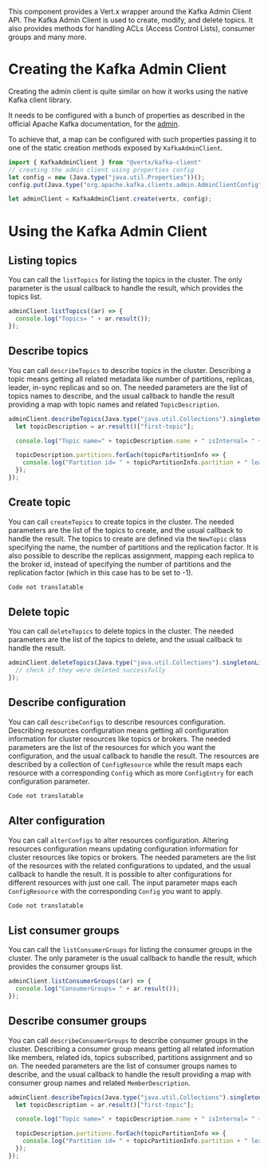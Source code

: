 This component provides a Vert.x wrapper around the Kafka Admin Client
API. The Kafka Admin Client is used to create, modify, and delete
topics. It also provides methods for handling ACLs (Access Control
Lists), consumer groups and many more.

# Creating the Kafka Admin Client

Creating the admin client is quite similar on how it works using the
native Kafka client library.

It needs to be configured with a bunch of properties as described in the
official Apache Kafka documentation, for the
[admin](https://kafka.apache.org/documentation/#adminclientconfigs).

To achieve that, a map can be configured with such properties passing it
to one of the static creation methods exposed by `KafkaAdminClient`.

``` js
import { KafkaAdminClient } from "@vertx/kafka-client"
// creating the admin client using properties config
let config = new (Java.type("java.util.Properties"))();
config.put(Java.type("org.apache.kafka.clients.admin.AdminClientConfig").BOOTSTRAP_SERVERS_CONFIG, "localhost:9092");

let adminClient = KafkaAdminClient.create(vertx, config);
```

# Using the Kafka Admin Client

## Listing topics

You can call the `listTopics` for listing the topics in the cluster. The
only parameter is the usual callback to handle the result, which
provides the topics list.

``` js
adminClient.listTopics((ar) => {
  console.log("Topics= " + ar.result());
});
```

## Describe topics

You can call `describeTopics` to describe topics in the cluster.
Describing a topic means getting all related metadata like number of
partitions, replicas, leader, in-sync replicas and so on. The needed
parameters are the list of topics names to describe, and the usual
callback to handle the result providing a map with topic names and
related `TopicDescription`.

``` js
adminClient.describeTopics(Java.type("java.util.Collections").singletonList("my-topic"), (ar) => {
  let topicDescription = ar.result()["first-topic"];

  console.log("Topic name=" + topicDescription.name + " isInternal= " + topicDescription.nternal + " partitions= " + topicDescription.partitions.length);

  topicDescription.partitions.forEach(topicPartitionInfo => {
    console.log("Partition id= " + topicPartitionInfo.partition + " leaderId= " + topicPartitionInfo.leader.id + " replicas= " + topicPartitionInfo.replicas + " isr= " + topicPartitionInfo.isr);
  });
});
```

## Create topic

You can call `createTopics` to create topics in the cluster. The needed
parameters are the list of the topics to create, and the usual callback
to handle the result. The topics to create are defined via the
`NewTopic` class specifying the name, the number of partitions and the
replication factor. It is also possible to describe the replicas
assignment, mapping each replica to the broker id, instead of specifying
the number of partitions and the replication factor (which in this case
has to be set to -1).

``` js
Code not translatable
```

## Delete topic

You can call `deleteTopics` to delete topics in the cluster. The needed
parameters are the list of the topics to delete, and the usual callback
to handle the result.

``` js
adminClient.deleteTopics(Java.type("java.util.Collections").singletonList("topicToDelete"), (ar) => {
  // check if they were deleted successfully
});
```

## Describe configuration

You can call `describeConfigs` to describe resources configuration.
Describing resources configuration means getting all configuration
information for cluster resources like topics or brokers. The needed
parameters are the list of the resources for which you want the
configuration, and the usual callback to handle the result. The
resources are described by a collection of `ConfigResource` while the
result maps each resource with a corresponding `Config` which as more
`ConfigEntry` for each configuration parameter.

``` js
Code not translatable
```

## Alter configuration

You can call `alterConfigs` to alter resources configuration. Altering
resources configuration means updating configuration information for
cluster resources like topics or brokers. The needed parameters are the
list of the resources with the related configurations to updated, and
the usual callback to handle the result. It is possible to alter
configurations for different resources with just one call. The input
parameter maps each `ConfigResource` with the corresponding `Config` you
want to apply.

``` js
Code not translatable
```

## List consumer groups

You can call the `listConsumerGroups` for listing the consumer groups in
the cluster. The only parameter is the usual callback to handle the
result, which provides the consumer groups list.

``` js
adminClient.listConsumerGroups((ar) => {
  console.log("ConsumerGroups= " + ar.result());
});
```

## Describe consumer groups

You can call `describeConsumerGroups` to describe consumer groups in the
cluster. Describing a consumer group means getting all related
information like members, related ids, topics subscribed, partitions
assignment and so on. The needed parameters are the list of consumer
groups names to describe, and the usual callback to handle the result
providing a map with consumer group names and related
`MemberDescription`.

``` js
adminClient.describeTopics(Java.type("java.util.Collections").singletonList("my-topic"), (ar) => {
  let topicDescription = ar.result()["first-topic"];

  console.log("Topic name=" + topicDescription.name + " isInternal= " + topicDescription.nternal + " partitions= " + topicDescription.partitions.length);

  topicDescription.partitions.forEach(topicPartitionInfo => {
    console.log("Partition id= " + topicPartitionInfo.partition + " leaderId= " + topicPartitionInfo.leader.id + " replicas= " + topicPartitionInfo.replicas + " isr= " + topicPartitionInfo.isr);
  });
});
```
